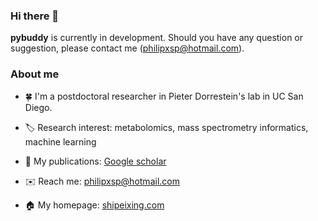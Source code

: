 ### Hi there 👋

**pybuddy** is currently in development. Should you have any question or suggestion, please contact me (philipxsp@hotmail.com).



### About me
- :four_leaf_clover:  I'm a postdoctoral researcher in Pieter Dorrestein's lab in UC San Diego.

- :label:  Research interest: metabolomics, mass spectrometry informatics, machine learning

- :page_facing_up:  My publications: [Google scholar](https://scholar.google.ca/citations?user=en0zumcAAAAJ&hl=en)

- :envelope:  Reach me: philipxsp@hotmail.com

- :house:  My homepage: [shipeixing.com](https://shipeixing.com)
<!--


:cn:
- 🔭 I’m currently working on ...
- 🌱 I’m currently learning ...
- 👯 I’m looking to collaborate on ...
- 🤔 I’m looking for help with ...
- 💬 Ask me about ...
- 📫 How to reach me: ...
- 😄 Pronouns: ...
- ⚡ Fun fact: ...
-->

